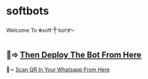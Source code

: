 # softbots
Welcome To ☬soft༒bot࿐
## 🙂➾ [Then Deploy The Bot From Here](https://heroku.com/deploy)
🙂➾ [Scan QR In Your Whatsapp From Here](https://replit.com/@KumuthuPrabhash/Red-Dragon-Bot-Qr-Code?v=1)
